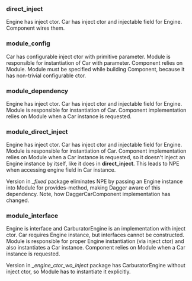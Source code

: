 ### direct_inject

Engine has inject ctor. Car has inject ctor and injectable field for Engine. Component wires them.

### module_config

Car has configurable inject ctor with primitive parameter. Module is responsible for instantiation of Car with parameter. Component relies on Module. Module must be specified while building Component, because it has non-trivial configurable ctor.

### module_dependency

Engine has inject ctor. Car has inject ctor and injectable field for Engine. Module is responsible for instantiation of Car. Component implementation relies on Module when a Car instance is requested.

### module_direct_inject

Engine has inject ctor. Car has inject ctor and injectable field for Engine. Module is responsible for instantiation of Car. Component implementation relies on Module when a Car instance is requested, so it doesn't inject an Engine instance by itself, like it does in **direct_inject**. This leads to NPE when accessing engine field in Car instance.

Version in *_fixed* package eliminates NPE by passing an Engine instance into Module for provides-method, making Dagger aware of this dependency. Note, how DaggerCarComponent implementation has changed.

### module_interface

Engine is interface and CarburatorEngine is an implementation with inject ctor. Car requires Engine instance, but interfaces cannot be constructed. Module is responsible for proper Engine instantiation (via inject ctor) and also instantiates a Car instance. Component relies on Module when a Car instance is requested.

Version in *_engine_ctor_wo_inject* package has CarburatorEngine without inject ctor, so Module has to instantiate it explicitly.
